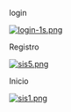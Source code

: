 login

[![login-1s.png](https://i.postimg.cc/RZTN8W64/login-1s.png)](https://postimg.cc/bZsySN9B)

Registro

[![sis5.png](https://i.postimg.cc/wjNSTNcY/sis5.png)](https://postimg.cc/21zH0VK0)

Inicio

[![sis1.png](https://i.postimg.cc/KYkry7nt/sis1.png)](https://postimg.cc/p9vnfFcd)

